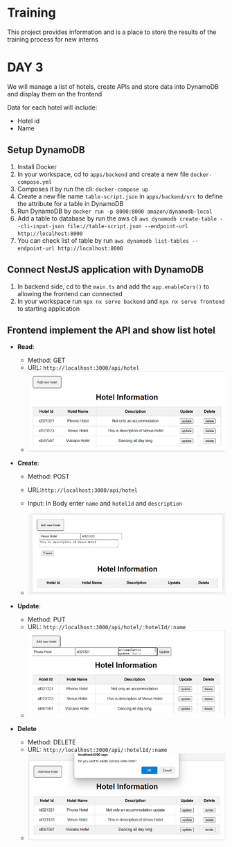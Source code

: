 # Training

This project provides information and is a place to store the results of the training process for new interns

# DAY 3

We will manage a list of hotels, create APIs and store data into DynamoDB and display them on the frontend

Data for each hotel will include:

- Hotel id
- Name

## Setup DynamoDB

1. Install Docker
2. In your workspace, cd to `apps/backend` and create a new file `docker-compose.yml`
3. Composes it by run the cli: `docker-compose up`
4. Create a new file name `table-script.json` in `apps/backend/src` to define the attribute for a table in DynamoDB
5. Run DynamoDB by `docker run -p 8000:8000 amazon/dynamodb-local`
6. Add a table to database by run the aws cli `aws dynamodb create-table --cli-input-json file://table-script.json --endpoint-url http://localhost:8000`
7. You can check list of table by run `aws dynamodb list-tables --endpoint-url http://localhost:8000`

## Connect NestJS application with DynamoDB

1. In backend side, cd to the `main.ts` and add the `app.enableCors()` to allowing the frontend can connected
2. In your workspace run `npx nx serve backend` and `npx nx serve frontend` to starting application

## Frontend implement the API and show list hotel

- **Read**:
  - Method: GET
  - URL: `http://localhost:3000/api/hotel`
  - ![alt text](docs/image-1.png)
- **Create**:

  - Method: POST
  - URL:`http://localhost:3000/api/hotel`
  - Input: In Body enter `name` and `hotelId` and `description`

  - ![alt text](docs/image.png)

- **Update**:
  - Method: PUT
  - URL: `http://localhost:3000/api/hotel/:hotelId/:name`
  - ![alt text](docs/image-2.png)
- **Delete**
  - Method: DELETE
  - URL: `http://localhost:3000/api/:hotelId/:name`
  - ![alt text](docs/image-3.png)

